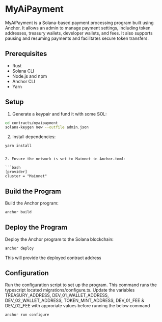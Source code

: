 # MyAiPayment

MyAiPayment is a Solana-based payment processing program built using Anchor. It allows an admin to manage payment settings, including token addresses, treasury wallets, developer wallets, and fees. It also supports pausing and resuming payments and facilitates secure token transfers.

## Prerequisites

- Rust
- Solana CLI
- Node.js and npm
- Anchor CLI
- Yarn

## Setup

1. Generate a keypair and fund it with some SOL:

```bash
cd contracts/myaipayment
solana-keygen new --outfile admin.json
```

2. Install dependencies:

```bash
yarn install
```
```

2. Ensure the network is set to Mainnet in Anchor.toml:

```bash
[provider]
cluster = "Mainnet"
```

## Build the Program

Build the Anchor program:

```bash
anchor build
```

## Deploy the Program

Deploy the Anchor program to the Solana blockchain:

```bash
anchor deploy
```
This will provide the deployed contract address

## Configuration

Run the configuration script to set up the program. This command runs the typescript located migrations/configure.ts. Update the variables TREASURY_ADDRESS, DEV_01_WALLET_ADDRESS, DEV_02_WALLET_ADDRESS, TOKEN_MINT_ADDRESS, DEV_01_FEE & DEV_02_FEE with approriate values before running the below command

```bash
anchor run configure
```